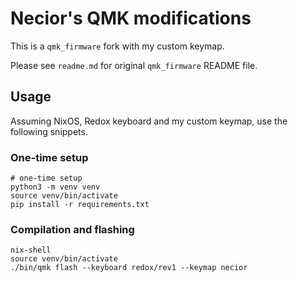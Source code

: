 # Necior's QMK modifications

This is a `qmk_firmware` fork with my custom keymap.

Please see `readme.md` for original `qmk_firmware` README file.

## Usage

Assuming NixOS, Redox keyboard and my custom keymap, use the following snippets.

### One-time setup

```
# one-time setup
python3 -m venv venv
source venv/bin/activate
pip install -r requirements.txt
```

### Compilation and flashing

```
nix-shell
source venv/bin/activate
./bin/qmk flash --keyboard redox/rev1 --keymap necior
```
